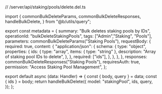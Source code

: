 // /server/api/staking/pools/delete.del.ts

import {
  commonBulkDeleteParams,
  commonBulkDeleteResponses,
  handleBulkDelete,
} from "@b/utils/query";

export const metadata = {
  summary: "Bulk deletes staking pools by IDs",
  operationId: "bulkDeleteStakingPools",
  tags: ["Admin","Staking", "Pools"],
  parameters: commonBulkDeleteParams("Staking Pools"),
  requestBody: {
    required: true,
    content: {
      "application/json": {
        schema: {
          type: "object",
          properties: {
            ids: {
              type: "array",
              items: { type: "string" },
              description: "Array of staking pool IDs to delete",
            },
          },
          required: ["ids"],
        },
      },
    },
  },
  responses: commonBulkDeleteResponses("Staking Pools"),
  requiresAuth: true,
  permission: "Access Staking Pool Management",
};

export default async (data: Handler) => {
  const { body, query } = data;
  const { ids } = body;
  return handleBulkDelete({
    model: "stakingPool",
    ids,
    query,
  });
};
